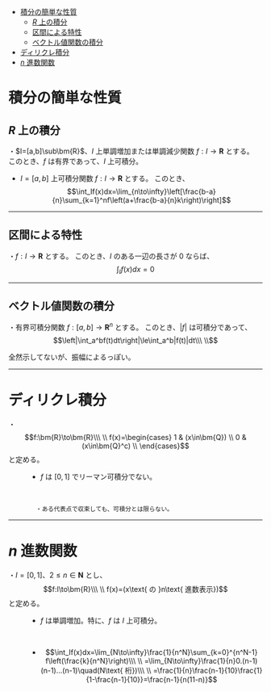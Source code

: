 

- [積分の簡単な性質](#積分の簡単な性質)
  - [$R$ 上の積分](#r-上の積分)
  - [区間による特性](#区間による特性)
  - [ベクトル値関数の積分](#ベクトル値関数の積分)
- [ディリクレ積分](#ディリクレ積分)
- [$n$ 進数関数](#n-進数関数)


# 積分の簡単な性質

## $R$ 上の積分

・$I=[a,b]\sub\bm{R}$、$I$ 上単調増加または単調減少関数 $f:I\to\bm{R}$ とする。
このとき、$f$ は有界であって、$I$ 上可積分。

- $I=[a,b]$ 上可積分関数 $f:I\to\bm{R}$ とする。
このとき、
$$\int_If(x)dx=\lim_{n\to\infty}\left[\frac{b-a}{n}\sum_{k=1}^nf\left(a+\frac{b-a}{n}k\right)\right]$$

---

## 区間による特性

・$f:I\to\bm{R}$ とする。
このとき、$I$ のある一辺の長さが $0$ ならば、
$$\int_If(x)dx=0$$

---

## ベクトル値関数の積分

・有界可積分関数 $f:[a,b]\to\bm{R}^n$ とする。
このとき、$|f|$ は可積分であって、
$$\left|\int_a^bf(t)dt\right|\le\int_a^b|f(t)|dt\\\ \\$$

  全然示してないが、振幅によるっぽい。
<br>

---

# ディリクレ積分

<dl><dt>

・
$$f:\bm{R}\to\bm{R}\\\ \\
f(x)=\begin{cases}
1 & (x\in\bm{Q}) \\
0 & (x\in\bm{Q}^c) \\    
\end{cases}$$
と定める。

</dt><dd>

- $f$ は $[0,1]$ でリーマン可積分でない。
<br>

      ・ある代表点で収束しても、可積分とは限らない。


</dd></dl> 

---

# $n$ 進数関数

<dl><dt>

・$I=[0,1]$、$2\le n\in\bm{N}$ とし、
$$f:I\to\bm{R}\\\ \\
f(x)=(x\text{ の }n\text{ 進数表示})$$
と定める。
<br>

</dt><dd>

- $f$ は単調増加。特に、$f$ は $I$ 上可積分。
<br>

- $$\int_If(x)dx=\lim_{N\to\infty}\frac{1}{n^N}\sum_{k=0}^{n^N-1} f\left(\frac{k}{n^N}\right)\\\ \\
=\lim_{N\to\infty}\frac{1}{n}0.(n-1)(n-1)...(n-1)\quad(N\text{ 桁})\\\ \\
=\frac{1}{n}\frac{n-1}{10}\frac{1}{1-\frac{n-1}{10}}=\frac{n-1}{n(11-n)}$$


</dd></dl> 